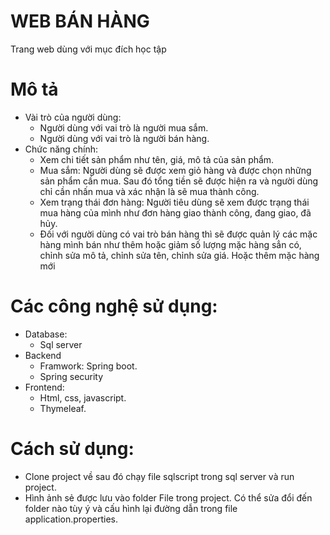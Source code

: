 
# WEB BÁN HÀNG

Trang web dùng với mục đích học tập
# Mô tả
- Vài trò của người dùng:   
    - Người dùng với vai trò là người mua sắm.
    - Người dùng với vai trò là người bán hàng.
- Chức năng chính:
    - Xem chi tiết sản phẩm như tên, giá, mô tả của sản phẩm.
    - Mua sắm: Người dùng sẽ được xem giỏ hàng và được chọn những sản phẩm cần mua. Sau đó tổng tiền sẽ được hiện ra và người dùng chỉ cần nhấn mua và xác nhận là sẽ mua thành công.
    - Xem trạng thái đơn hàng: Người tiêu dùng sẽ xem được trạng thái mua hàng của mình như đơn hàng giao thành công, đang giao, đã hủy.
    - Đối với người dùng có vai trò bán hàng thì sẽ được quản lý các mặc hàng mình bán như thêm hoặc giảm số lượng mặc hàng sẳn có, chỉnh sửa mô tả, chỉnh sửa tên, chỉnh sửa giá. Hoặc thêm mặc hàng mới
# Các công nghệ sử dụng:
- Database:
    - Sql server
- Backend
    - Framwork: Spring boot.
    - Spring security
- Frontend:
    - Html, css, javascript.
    - Thymeleaf.
# Cách sử dụng:
- Clone project về sau đó chạy file sqlscript trong sql server và run project.
- Hình ảnh sẻ được lưu vào folder File trong project. Có thể sửa đổi đến folder nào tùy ý và cấu hình lại đường dẫn trong file application.properties.

